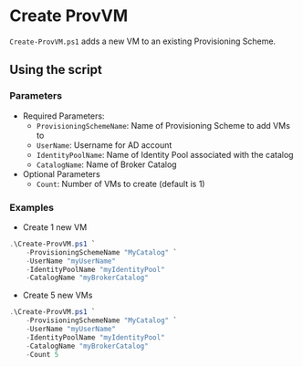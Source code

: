 # Create ProvVM

`Create-ProvVM.ps1` adds a new VM to an existing Provisioning Scheme.

## Using the script

### Parameters

- Required Parameters:
    - `ProvisioningSchemeName`: Name of Provisioning Scheme to add VMs to
    - `UserName`: Username for AD account
    - `IdentityPoolName`: Name of Identity Pool associated with the catalog
    - `CatalogName`: Name of Broker Catalog
- Optional Parameters
    - `Count`: Number of VMs to create (default is 1)


### Examples

- Create 1 new VM
```powershell
.\Create-ProvVM.ps1 `
    -ProvisioningSchemeName "MyCatalog" `
    -UserName "myUserName"
    -IdentityPoolName "myIdentityPool"
    -CatalogName "myBrokerCatalog"
```
- Create 5 new VMs
```powershell
.\Create-ProvVM.ps1 `
    -ProvisioningSchemeName "MyCatalog" `
    -UserName "myUserName"
    -IdentityPoolName "myIdentityPool"
    -CatalogName "myBrokerCatalog"
    -Count 5
```